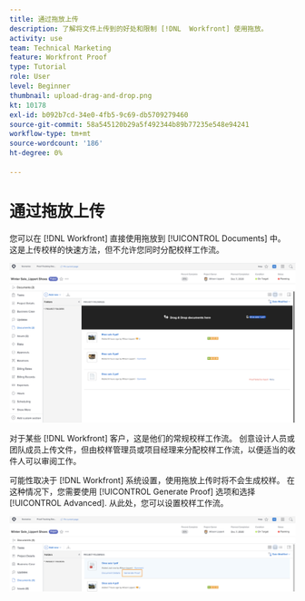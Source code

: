 ```yaml
---
title: 通过拖放上传
description: 了解将文件上传到的好处和限制 [!DNL  Workfront] 使用拖放。
activity: use
team: Technical Marketing
feature: Workfront Proof
type: Tutorial
role: User
level: Beginner
thumbnail: upload-drag-and-drop.png
kt: 10178
exl-id: b092b7cd-34e0-4fb5-9c69-db5709279460
source-git-commit: 58a545120b29a5f492344b89b77235e548e94241
workflow-type: tm+mt
source-wordcount: '186'
ht-degree: 0%

---
```


# 通过拖放上传

您可以在 [!DNL Workfront] 直接使用拖放到 [!UICONTROL Documents] 中。 这是上传校样的快速方法，但不允许您同时分配校样工作流。

![图像 [!UICONTROL Documents] 区域 [!DNL  Workfront] 将光标悬停在文档列表和 [!UICONTROL Drag & Drop documents here] 消息可见。](assets/drag-and-drop-1.png)

对于某些 [!DNL Workfront] 客户，这是他们的常规校样工作流。 创意设计人员或团队成员上传文件，但由校样管理员或项目经理来分配校样工作流，以便适当的收件人可以审阅工作。

可能性取决于 [!DNL Workfront] 系统设置，使用拖放上传时将不会生成校样。 在这种情况下，您需要使用 [!UICONTROL Generate Proof] 选项和选择 [!UICONTROL Advanced]. 从此处，您可以设置校样工作流。

![图像 [!UICONTROL Documents] 区域 [!DNL  Workfront] 项目 [!UICONTROL Generate Proof] 突出显示。](assets/drag-and-drop-2.png)
